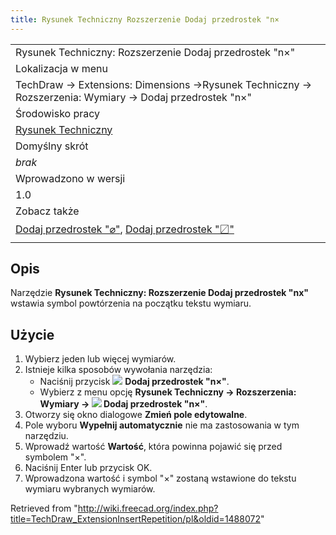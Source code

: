 ```yaml
---
title: Rysunek Techniczny Rozszerzenie Dodaj przedrostek "n×
---
```

|  |
| --- |
| Rysunek Techniczny: Rozszerzenie Dodaj przedrostek "n×" |
| Lokalizacja w menu |
| TechDraw → Extensions: Dimensions →Rysunek Techniczny → Rozszerzenia: Wymiary → Dodaj przedrostek "n×" |
| Środowisko pracy |
| [Rysunek Techniczny](/TechDraw_Workbench/pl "TechDraw Workbench/pl") |
| Domyślny skrót |
| *brak* |
| Wprowadzono w wersji |
| 1.0 |
| Zobacz także |
| [Dodaj przedrostek "⌀"](/index.php?title=TechDraw_ExtensionInsertDiameterpl&action=edit&redlink=1 "TechDraw ExtensionInsertDiameterpl (page does not exist)"), [Dodaj przedrostek "〼"](/TechDraw_ExtensionInsertSquare/pl "TechDraw ExtensionInsertSquare/pl") |
|  |

## Opis

Narzędzie **Rysunek Techniczny: Rozszerzenie Dodaj przedrostek "nx"** wstawia symbol powtórzenia na początku tekstu wymiaru.

## Użycie

1. Wybierz jeden lub więcej wymiarów.
2. Istnieje kilka sposobów wywołania narzędzia:
   * Naciśnij przycisk ![](/images/TechDraw_ExtensionInsertRepetition.svg) **Dodaj przedrostek "n×"**.
   * Wybierz z menu opcję **Rysunek Techniczny → Rozszerzenia: Wymiary → ![](/images/TechDraw_ExtensionInsertRepetition.svg) Dodaj przedrostek "n×"**.
3. Otworzy się okno dialogowe **Zmień pole edytowalne**.
4. Pole wyboru **Wypełnij automatycznie** nie ma zastosowania w tym narzędziu.
5. Wprowadź wartość **Wartość**, która powinna pojawić się przed symbolem "×".
6. Naciśnij Enter lub przycisk OK.
7. Wprowadzona wartość i symbol "×" zostaną wstawione do tekstu wymiaru wybranych wymiarów.

Retrieved from "<http://wiki.freecad.org/index.php?title=TechDraw_ExtensionInsertRepetition/pl&oldid=1488072>"